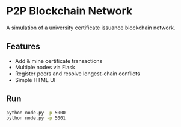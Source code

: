 # P2P Blockchain Network

A simulation of a university certificate issuance blockchain network.

## Features
- Add & mine certificate transactions
- Multiple nodes via Flask
- Register peers and resolve longest-chain conflicts
- Simple HTML UI

## Run

```bash
python node.py -p 5000
python node.py -p 5001

